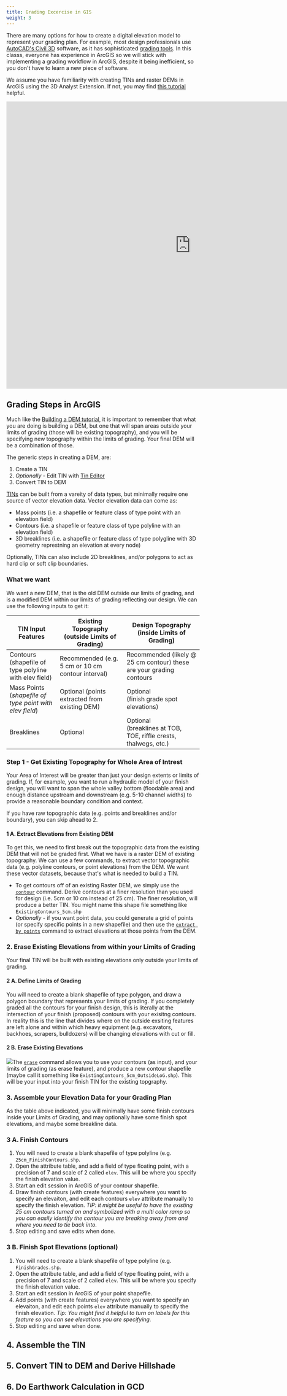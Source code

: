 ```yaml
---
title: Grading Excercise in GIS
weight: 3
---
```


There are many options for how to create a digital elevation model to represent your grading plan. For example, most design professionals use [AutoCAD's Civil 3D](https://www.autodesk.com/products/civil-3d/overview) software, as it has sophisticated [grading tools](https://knowledge.autodesk.com/support/civil-3d/learn-explore/caas/CloudHelp/cloudhelp/2018/ENU/Civil3D-UserGuide/files/GUID-3E75D600-B442-4C78-8DCC-C649E1ED1F87-htm.html). In this classs, everyone has experience in ArcGIS so we will stick with implementing a grading workflow in ArcGIS, despite it being inefficient, so you don't have to learn a new piece of software.

We assume you have familiarity with creating TINs and raster DEMs in ArcGIS using the 3D Analyst Extension. If not, you may find [this tutorial](http://gcd.riverscapes.xyz/Tutorials/Building_DEMs/building-dems.html) helpful.

<div class="responsive-embed">
<iframe src="https://docs.google.com/presentation/d/e/2PACX-1vSPh1Fmqs0hfmQcZJx_4icaaOzRE4D_dsaicXIPGgx4In_p3UdKYW28NeQEsQ5wkg1mZApthNzcBRbe/embed?start=false&loop=false&delayms=3000" frameborder="0" width="960" height="749" allowfullscreen="true" mozallowfullscreen="true" webkitallowfullscreen="true"></iframe>
</div>

## Grading Steps in ArcGIS

Much like the [Building a DEM  tutorial](http://gcd.riverscapes.xyz/Tutorials/Building_DEMs/building-dems.html), it is important to remember that what you are doing is building a DEM, but one that will span areas outside your limits of grading (those will be existing topography), and you will be specifying new topography within the limits of grading. Your final DEM will be a combination of those.

The generic steps in creating a DEM, are:
1. Create a TIN 
2. *Optionally* - Edit TIN with [Tin Editor](https://desktop.arcgis.com/en/arcmap/10.3/manage-data/tin/interactive-tin-editing-tools.htm)
2. Convert TIN to DEM

[TINs](https://desktop.arcgis.com/en/arcmap/10.7/manage-data/tin/fundamentals-of-creating-tins.htm) can be built from a vareity of data types, but minimally require one source of vector elevation data. Vector elevation data can come as:
- Mass points (i.e. a shapefile or feature class of type point with an elevation field)
- Contours (i.e. a shapefile or feature class of type polyline with an elevation field)
- 3D breaklines (i.e. a shapefile or feature class of type polygline with 3D geometry represtning an elevation at every node)

Optionally, TINs can also include 2D breaklines, and/or polygons to act as hard clip or soft clip boundaries. 


### What we want
We want a new DEM, that is the old DEM outside our limits of grading, and is a modified DEM within our limits of grading reflecting our design.  We can use the following inputs to get it:


| TIN Input Features | Existing Topography <br>(outside Limits of Grading) | Design Topography <br>(inside Limits of Grading) |
|-------------------------------------------------------------|-----------------------------------------------------|----------------------------------------------------------------------|
| Contours<br>(shapefile of type polyline with elev field) | Recommended (e.g. 5 cm or 10 cm contour interval) | Recommended (likely @ 25 cm contour) these are your grading contours |
| Mass Points <br>(*shapefile of type point with elev field*) | Optional (points extracted from existing DEM) | Optional<br>(finish grade spot elevations) |
| Breaklines  | Optional | Optional <br>(breaklines at TOB, TOE, riffle crests, thalwegs, etc.) |

### Step 1 - Get Existing Topography for Whole Area of Intrest 
Your Area of Interest will be greater than just your design extents or limits of grading. If, for example, you want to run a hydraulic model of your finish design, you will want to span the whole valley bottom (floodable area) and enough distance upstream and downstream (e.g. 5-10 channel widths) to provide a reasonable boundary condition and context.

If you have raw topographic data (e.g. points and breaklines and/or boundary), you can skip ahead to 2.

#### 1 A. Extract Elevations from Existing DEM
To get this, we need to first break out the topographic data from the existing DEM that will not be graded first. What we have is a raster DEM of existing topography. We can use a few commands, to extract vector topographic data (e.g. polyline contours, or point elevations) from the DEM. We want these vector datasets, because that's what is needed to build a TIN.  
- To get contours off of an existing Raster DEM, we simply use the [`contour`](https://desktop.arcgis.com/en/arcmap/10.3/tools/spatial-analyst-toolbox/contour.htm) command. Derive contours at a finer resolution than you used for design (i.e. 5cm or 10 cm instead of 25 cm). The finer resolution, will produce a better TIN. You might name this shape file something like `ExistingContours_5cm.shp`
- *Optionally* - if you want point data, you could generate a grid of points (or specify specific points in a new shapefile) and then use the [`extract by points`](https://desktop.arcgis.com/en/arcmap/10.3/tools/spatial-analyst-toolbox/extract-by-points.htm) command to extract elevations at those points from the DEM.

### 2. Erase Existing Elevations from within your Limits of Grading
Your final TIN will be built with existing elevations only outside your limits of grading. 

#### 2 A. Define Limits of Grading
You will need to create a blank shapefile of type polygon, and draw a polygon boundary that represents your limits of grading. If you completely graded all the contours for your finish design, this is literally at the intersection of your finish (proposed) contours with your exisitng contours.  In reality this is the line that divides where on the outside exsiting features are left alone and within which heavy equipment (e.g. excavators, backhoes, scrapers, bulldozers) will be changing elevations with cut or fill. 

#### 2 B. Erase Existing Elevations
<img class="float-right" src="https://desktop.arcgis.com/en/arcmap/10.7/tools/analysis-toolbox/GUID-40F0B845-07D7-4269-8E32-A5977821ADA2-web.gif">The [`erase`](https://desktop.arcgis.com/en/arcmap/10.3/tools/analysis-toolbox/erase.htm) command allows you to use your contours (as input), and your limits of grading (as erase feature), and produce a new contour shapefile (maybe call it something like `ExistingContours_5cm_OutsideLoG.shp`). This will be your input into your finish TIN for the existing topgraphy.

### 3. Assemble your Elevation Data for your Grading Plan

As the table above indicated, you will minimally have some finish contours inside your Limits of Grading, and may optionally have some finish spot elevations, and maybe some breakline data.

### 3 A. Finish Contours
1. You will need to create a blank shapefile of type polyline (e.g. `25cm_FinishContours.shp`.
2. Open the attribute table, and add a field of type floating point, with a precision of 7 and scale of 2 called `elev`. This will be where you specify the finish elevation value.
3. Start an edit session in ArcGIS of your contour shapefile.
4. Draw finish contours  (with create features) everywhere you want to specify an elevaiton, and edit each contours `elev` attribute manually to specify the finish elevation. *TIP: it might be useful to have the existing 25 cm contours turned on and symbolized with a multi color ramp so you can easily identify the contour you are breaking away from and where you need to tie back into.*
5. Stop editing and save edits when done.

### 3 B. Finish Spot Elevations (optional)
1. You will need to create a blank shapefile of type polyline (e.g. `FinishGrades.shp`.
2. Open the attribute table, and add a field of type floating point, with a precision of 7 and scale of 2 called `elev`. This will be where you specify the finish elevation value.
3. Start an edit session in ArcGIS of your point shapefile.
4. Add points (with create features) everywhere you want to specify an elevaiton, and edit each points `elev` attribute manually to specify the finish elevation. *Tip:  You might find it helpful to turn on labels for this feature so you can see elevations you are specifying.*
5. Stop editing and save when done.

## 4. Assemble the TIN

## 5. Convert TIN to DEM and Derive Hillshade

## 6. Do Earthwork Calculation in GCD
